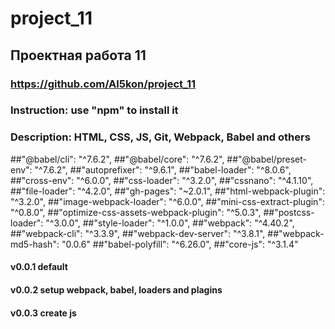 # project_11
## Проектная работа 11 
### https://github.com/Al5kon/project_11
### Instruction: use "npm" to install it
### Description: HTML, CSS, JS, Git, Webpack, Babel and others
##"@babel/cli": "^7.6.2",
##"@babel/core": "^7.6.2",
##"@babel/preset-env": "^7.6.2",
##"autoprefixer": "^9.6.1",
##"babel-loader": "^8.0.6",
##"cross-env": "^6.0.0",
##"css-loader": "^3.2.0",
##"cssnano": "^4.1.10",
##"file-loader": "^4.2.0",
##"gh-pages": "~2.0.1",
##"html-webpack-plugin": "^3.2.0",
##"image-webpack-loader": "^6.0.0",
##"mini-css-extract-plugin": "^0.8.0",
##"optimize-css-assets-webpack-plugin": "^5.0.3",
##"postcss-loader": "^3.0.0",
##"style-loader": "^1.0.0",
##"webpack": "^4.40.2",
##"webpack-cli": "^3.3.9",
##"webpack-dev-server": "^3.8.1",
##"webpack-md5-hash": "0.0.6"
##"babel-polyfill": "^6.26.0",
##"core-js": "^3.1.4"

#### v0.0.1 default
#### v0.0.2 setup webpack, babel, loaders and plagins
#### v0.0.3 create js 
